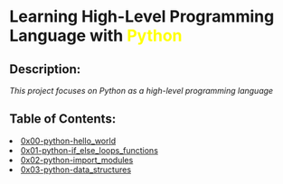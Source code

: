 # Learning High-Level Programming Language with <span style="color: yellow" >Python</span>

## Description:
*This project focuses on Python as a high-level programming language*

## Table of Contents:
<li><a href="https://github.com/Ahdad0/alx-higher_level_programming/tree/main/0x00-python-hello_world">0x00-python-hello_world</a>
<li><a href="https://github.com/Ahdad0/alx-higher_level_programming/tree/main/0x01-python-if_else_loops_functions">0x01-python-if_else_loops_functions</a>
<li><a href="https://github.com/Ahdad0/alx-higher_level_programming/tree/main/0x02-python-import_modules">0x02-python-import_modules</a>
<li><a href="https://github.com/Ahdad0/alx-higher_level_programming/tree/main/0x03-python-data_structures">0x03-python-data_structures</a>
